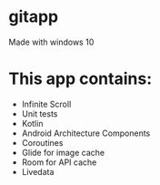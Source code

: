 # gitapp
Made with windows 10
# This app contains:
 - Infinite Scroll
 - Unit tests
 - Kotlin
 - Android Architecture Components 
 - Coroutines
 - Glide for image cache
 - Room for API cache
 - Livedata
